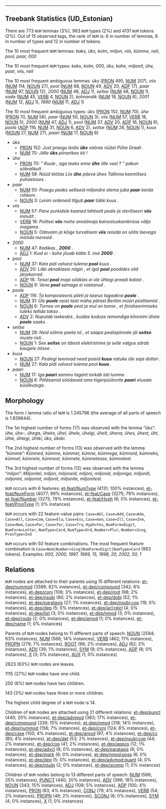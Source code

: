 

--------------------------------------------------------------------------------

## Treebank Statistics (UD_Estonian)

There are 773 `NUM` lemmas (3%), 963 `NUM` types (2%) and 4131 `NUM` tokens (2%).
Out of 15 observed tags, the rank of `NUM` is: 6 in number of lemmas, 6 in number of types and 12 in number of tokens.

The 10 most frequent `NUM` lemmas: <em>kaks, üks, kolm, miljon, viis, kümme, neli, pool, paar, 000</em>

The 10 most frequent `NUM` types:  <em>kaks, kolm, 000, üks, kahe, miljonit, ühe, paar, viis, neli</em>

The 10 most frequent ambiguous lemmas: <em>üks</em> ([PRON]() 495, [NUM]() 207), <em>viis</em> ([NUM]() 114, [NOUN]() 27), <em>pool</em> ([NUM]() 98, [NOUN]() 49, [ADV]() 20, [ADP]() 17), <em>paar</em> ([NUM]() 97, [NOUN]() 12), <em>2000</em> ([NUM]() 48, [ADJ]() 1), <em>seitse</em> ([NUM]() 48, [NOUN]() 1), <em>sada</em> ([NUM]() 45, [VERB]() 4, [NOUN]() 2), <em>kolmandik</em> ([NUM]() 18, [NOUN]() 6), <em>2001</em> ([NUM]() 12, [ADJ]() 1), <em>1990</em> ([NUM]() 11, [ADJ]() 1)

The 10 most frequent ambiguous types:  <em>üks</em> ([PRON]() 152, [NUM]() 70), <em>ühe</em> ([PRON]() 70, [NUM]() 58), <em>paar</em> ([NUM]() 50, [NOUN]() 3), <em>viis</em> ([NUM]() 57, [VERB]() 18, [NOUN]() 5), <em>2000</em> ([NUM]() 47, [ADJ]() 1), <em>pool</em> ([NUM]() 37, [ADV]() 20, [ADP]() 16, [NOUN]() 9), <em>poole</em> ([ADP]() 116, [NUM]() 31, [NOUN]() 6, [ADV]() 2), <em>seitse</em> ([NUM]() 28, [NOUN]() 1), <em>kuus</em> ([NOUN]() 27, [NUM]() 27), <em>paari</em> ([NUM]() 17, [NOUN]() 6)


* <em>üks</em>
  * [PRON]() 152: <em>Just praegu leidis <b>üks</b> võõras rüütel Püha Graali .</em>
  * [NUM]() 70: <em>Jälle <b>üks</b> piinarikas öö !</em>
* <em>ühe</em>
  * [PRON]() 70: <em>" Kuule , aga teeks enne <b>ühe</b> õlle veel ? " pakun sõbralikult .</em>
  * [NUM]() 58: <em>Nüüd töötas Liis <b>ühe</b> päeva ühes Tallinna keemilises puhastuses .</em>
* <em>paar</em>
  * [NUM]() 50: <em>Praegu peaks selliseid miljonäre olema juba <b>paar</b> korda rohkem .</em>
  * [NOUN]() 3: <em>Lenini ordeneid tilgub <b>paar</b> tükki kuus .</em>
* <em>viis</em>
  * [NUM]() 57: <em>Pane purkidele kaaned lahtiselt peale ja steriliseeri <b>viis</b> minutit .</em>
  * [VERB]() 18: <em>Politsei <b>viis</b> mehe arestimaja kainestuskambrisse välja magama .</em>
  * [NOUN]() 5: <em>Odavaim ja kõige turvalisem <b>viis</b> reisida on sõita laevaga mööda meresid .</em>
* <em>2000</em>
  * [NUM]() 47: <em>Kadikas , <b>2000</b> .</em>
  * [ADJ]() 1: <em>Kuid ei - kohe jõuab kätte 5. mai <b>2000</b> .</em>
* <em>pool</em>
  * [NUM]() 37: <em>Kala pidi valvest tulema <b>pool</b> kuus .</em>
  * [ADV]() 20: <em>Läbi aknaklaasi nägin , et igal <b>pool</b> poodides olid järjekorrad .</em>
  * [ADP]() 16: <em>Teisel <b>pool</b> maja sööklas ei ole ühtegi praadi kalast .</em>
  * [NOUN]() 9: <em>Vene <b>pool</b> samaga ei vastanud .</em>
* <em>poole</em>
  * [ADP]() 116: <em>Ta komposteeris pileti ja taarus tagaakna <b>poole</b> .</em>
  * [NUM]() 31: <em>Üle <b>poole</b> neist lasti maha pärast Berliini müüri püstitamist .</em>
  * [NOUN]() 6: <em>Turnee on <b>poole</b> peal ja mul on tunne , et finisheerimiseks tuleks tellida takso .</em>
  * [ADV]() 2: <em>Nuputab isekeskis , kuidas koduse remondiga kiiremini ühele <b>poole</b> saaks .</em>
* <em>seitse</em>
  * [NUM]() 28: <em>Neid sõlmis paela nii , et saapa pealispinnale jäi <b>seitse</b> musta risti .</em>
  * [NOUN]() 1: <em>See <b>seitse</b> on täiesti elektrisinine ja selle valgus särab kaugele öösse .</em>
* <em>kuus</em>
  * [NOUN]() 27: <em>Pealegi teenivad need poisid <b>kuus</b> natuke üle saja dollari .</em>
  * [NUM]() 27: <em>Kala pidi valvest tulema pool <b>kuus</b> .</em>
* <em>paari</em>
  * [NUM]() 17: <em>Iga <b>paari</b> sammu tagant torkab lati lumme .</em>
  * [NOUN]() 6: <em>Põldsamid söödavad oma tiigerpüütonite <b>paari</b> elusate küülikutega .</em>

## Morphology

The form / lemma ratio of `NUM` is 1.245796 (the average of all parts of speech is 1.839644).

The 1st highest number of forms (17) was observed with the lemma “üks”: <em>ühe, ühe-, ühega, üheks, ühel, ühele, ühelgi, ühelt, ühena, ühes, ühest, üht, ühte, ühtegi, ühtki, üks, ükski</em>.

The 2nd highest number of forms (13) was observed with the lemma “kümme”: <em>Kümned, kümme, kümmet, kümne, kümnega, kümneid, kümneks, kümnel, kümnele, kümnest, kümnete, kümnetesse, kümnetest</em>.

The 3rd highest number of forms (12) was observed with the lemma “miljon”: <em>Miljonitel, miljon, miljoneid, miljoni, miljonid, miljoniga, miljonilt, miljonini, miljonist, miljonit, miljonite, miljonitest</em>.

`NUM` occurs with 6 features: [et-feat/NumType]() (4131; 100% instances), [et-feat/NumForm]() (4077; 99% instances), [et-feat/Case]() (3275; 79% instances), [et-feat/Number]() (3275; 79% instances), [et-feat/Hyph]() (6; 0% instances), [et-feat/PronType]() (1; 0% instances)

`NUM` occurs with 22 feature-value pairs: `Case=Abl`, `Case=Add`, `Case=Ade`, `Case=All`, `Case=Com`, `Case=Ela`, `Case=Ess`, `Case=Gen`, `Case=Ill`, `Case=Ine`, `Case=Nom`, `Case=Par`, `Case=Ter`, `Case=Tra`, `Hyph=Yes`, `NumForm=Digit`, `NumForm=Letter`, `NumType=Card`, `NumType=Ord`, `Number=Plur`, `Number=Sing`, `PronType=Ind`

`NUM` occurs with 50 feature combinations.
The most frequent feature combination is `Case=Nom|Number=Sing|NumForm=Digit|NumType=Card` (983 tokens).
Examples: <em>000, 2000, 1997, 1999, 15, 1998, 20, 2002, 50, 1</em>


## Relations

`NUM` nodes are attached to their parents using 15 different relations: [et-dep/nummod]() (3386; 82% instances), [et-dep/compound]() (342; 8% instances), [et-dep/conj]() (108; 3% instances), [et-dep/root]() (98; 2% instances), [et-dep/nsubj]() (80; 2% instances), [et-dep/dobj]() (52; 1% instances), [et-dep/parataxis]() (27; 1% instances), [et-dep/nsubj:cop]() (19; 0% instances), [et-dep/dep]() (5; 0% instances), [et-dep/acl:relcl]() (4; 0% instances), [et-dep/list]() (3; 0% instances), [et-dep/nmod]() (3; 0% instances), [et-dep/csubj]() (2; 0% instances), [et-dep/amod]() (1; 0% instances), [et-dep/name]() (1; 0% instances)

Parents of `NUM` nodes belong to 11 different parts of speech: [NOUN]() (2584; 63% instances), [NUM]() (566; 14% instances), [VERB]() (462; 11% instances), [PROPN]() (279; 7% instances), [ROOT]() (98; 2% instances), [ADJ]() (82; 2% instances), [ADV]() (39; 1% instances), [SYM]() (9; 0% instances), [ADP]() (8; 0% instances), [X]() (3; 0% instances), [AUX]() (1; 0% instances)

2623 (63%) `NUM` nodes are leaves.

1115 (27%) `NUM` nodes have one child.

250 (6%) `NUM` nodes have two children.

143 (3%) `NUM` nodes have three or more children.

The highest child degree of a `NUM` node is 14.

Children of `NUM` nodes are attached using 21 different relations: [et-dep/punct]() (440; 20% instances), [et-dep/advmod]() (383; 17% instances), [et-dep/compound]() (339; 15% instances), [et-dep/nmod]() (318; 14% instances), [et-dep/nummod]() (156; 7% instances), [et-dep/conj]() (124; 6% instances), [et-dep/case]() (100; 4% instances), [et-dep/amod]() (97; 4% instances), [et-dep/cc]() (80; 4% instances), [et-dep/det]() (53; 2% instances), [et-dep/nsubj:cop]() (44; 2% instances), [et-dep/cop]() (41; 2% instances), [et-dep/appos]() (12; 1% instances), [et-dep/advcl]() (8; 0% instances), [et-dep/parataxis]() (8; 0% instances), [et-dep/mark]() (6; 0% instances), [et-dep/nmod:poss]() (6; 0% instances), [et-dep/dep]() (5; 0% instances), [et-dep/advmod:quant]() (4; 0% instances), [et-dep/nsubj]() (2; 0% instances), [et-dep/xcomp]() (1; 0% instances)

Children of `NUM` nodes belong to 13 different parts of speech: [NUM]() (566; 25% instances), [PUNCT]() (440; 20% instances), [ADV]() (396; 18% instances), [NOUN]() (343; 15% instances), [ADJ]() (109; 5% instances), [ADP]() (100; 4% instances), [PRON]() (83; 4% instances), [CONJ]() (79; 4% instances), [VERB]() (54; 2% instances), [PROPN]() (46; 2% instances), [SCONJ]() (6; 0% instances), [SYM]() (4; 0% instances), [X]() (1; 0% instances)

